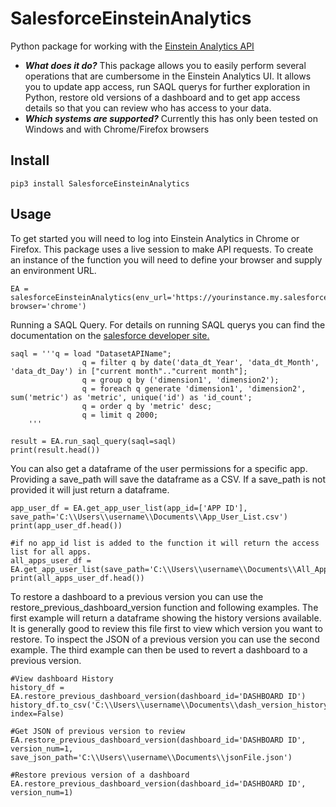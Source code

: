 # SalesforceEinsteinAnalytics #

Python package for working with the [Einstein Analytics API](https://developer.salesforce.com/docs/atlas.en-us.bi_dev_guide_rest.meta/bi_dev_guide_rest/bi_rest_overview.htm)

* ***What does it do?*** This package allows you to easily perform several operations that are cumbersome in the Einstein Analytics UI.  It allows you to update app access, run SAQL querys for further exploration in Python, restore old versions of a dashboard and to get app access details so that you can review who has access to your data.
* ***Which systems are supported?*** Currently this has only been tested on Windows and with Chrome/Firefox browsers


## Install ##
```
pip3 install SalesforceEinsteinAnalytics
```

## Usage ##

To get started you will need to log into Einstein Analytics in Chrome or Firefox.  This package uses a live session to make API requests.  To create an instance of the function you will need to define your browser and supply an environment URL.
```
EA = salesforceEinsteinAnalytics(env_url='https://yourinstance.my.salesforce.com', browser='chrome')
```
  
  
Running a SAQL Query.
For details on running SAQL querys you can find the documentation on the [salesforce developer site.](https://developer.salesforce.com/docs/atlas.en-us.bi_dev_guide_saql.meta/bi_dev_guide_saql/)
```
saql = '''q = load "DatasetAPIName";
				q = filter q by date('data_dt_Year', 'data_dt_Month', 'data_dt_Day') in ["current month".."current month"];
				q = group q by ('dimension1', 'dimension2');
				q = foreach q generate 'dimension1', 'dimension2', sum('metric') as 'metric', unique('id') as 'id_count';
				q = order q by 'metric' desc;
				q = limit q 2000;
	'''

result = EA.run_saql_query(saql=saql)
print(result.head())
```
  
  
You can also get a dataframe of the user permissions for a specific app.  Providing a save_path will save the dataframe as a CSV.  If a save_path is not provided it will just return a dataframe.
```
app_user_df = EA.get_app_user_list(app_id=['APP ID'], save_path='C:\\Users\\username\\Documents\\App_User_List.csv')
print(app_user_df.head())

#if no app_id list is added to the function it will return the access list for all apps.
all_apps_user_df = EA.get_app_user_list(save_path='C:\\Users\\username\\Documents\\All_Apps_User_List.csv')
print(all_apps_user_df.head())
```
  
  
To restore a dashboard to a previous version you can use the restore_previous_dashboard_version function and following examples.  The first example will return a dataframe showing the history versions available.  It is generally good to review this file first to view which version you want to restore.  To inspect the JSON of a previous version you can use the second example.  The third example can then be used to revert a dashboard to a previous version.
```
#View dashboard History
history_df = EA.restore_previous_dashboard_version(dashboard_id='DASHBOARD ID')
history_df.to_csv('C:\\Users\\username\\Documents\\dash_version_history.csv', index=False)

#Get JSON of previous version to review
EA.restore_previous_dashboard_version(dashboard_id='DASHBOARD ID', version_num=1, save_json_path='C:\\Users\\username\\Documents\\jsonFile.json')

#Restore previous version of a dashboard
EA.restore_previous_dashboard_version(dashboard_id='DASHBOARD ID', version_num=1)
```
